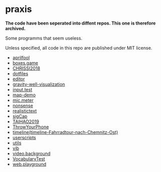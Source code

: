# praxis
**The code have been seperated into diffent repos. This one is therefore archived.**

Some programms that seem useless.

Unless specified, all code in this repo are published under MIT license.

* [aprilfool](https://github.com/simonmysun/aprilfool)
* [boxes.game](https://github.com/simonmysun/boxes.game)
* [CHRISSI2018](https://github.com/simonmysun/CHRISSI2018)
* [dotfiles](https://github.com/simonmysun/dotfiles)
* [editor](https://github.com/simonmysun/editor)
* [gravity-well-visualization](https://github.com/simonmysun/gravity-well-visualization)
* [input.test](https://github.com/simonmysun/input.test)
* [map-demo](https://github.com/simonmysun/map-demo)
* [mic.meter](https://github.com/simonmysun/mic.meter)
* [nonsense](https://github.com/simonmysun/nonsense)
* [realistictext](https://github.com/simonmysun/realistictext)
* [sigCap](https://github.com/simonmysun/sigCap)
* [TAIHAO2019](https://github.com/simonmysun/TAIHAO2019)
* [ThrowYourPhone](https://github.com/simonmysun/ThrowYourPhone)
* [timeline(timeline-Fahrradtour-nach-Chemnitz-Ost)](https://github.com/simonmysun/timeline-Fahrradtour-nach-Chemnitz-Ost)
* [userscripts](https://github.com/simonmysun/utils/tree/gh-pages/userscirpts)
* [utils](https://github.com/simonmysun/utils)
* [vib](https://github.com/simonmysun/vib)
* [video.background](https://github.com/simonmysun/video.background)
* [VocabularyTest](https://github.com/simonmysun/VocabularyTest)
* [web.playground](https://github.com/simonmysun/web.playground)